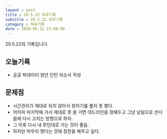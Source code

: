 ```yaml
---
layout : post
title : 20.5.22 하루기록
subtitle : 20.5.22 하루기록
category : 하루기록
date : 2020-05-22 23:00:00
---
```


20.5.22의 기록입니다.

## 오늘기록

- 공공 빅데이터 청년 인턴 자소서 작성

## 문제점

-  시간관리가 제대로 되지 않아서 정처기를 풀지 못 했다.
-  어차피 마지막에 가서 제대로 못 쓸 거면 데드라인을 정해두고 그냥 날림으로 쓴다음에 다시 고치는 방향으로 하자.  
- 그 이후 다시 내 루틴대로 가는 것이 좋음.  
- 하지만 마무리 했다는 것에 칭찬을 해주고 싶다.  
